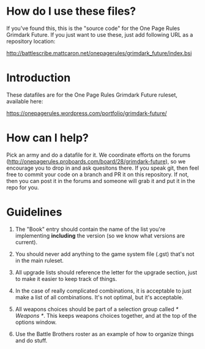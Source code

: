 How do I use these files?
=========================

If you've found this, this is the "source code" for the One Page Rules
Grimdark Future. If you just want to use these, just add following URL
as a repository location:

http://battlescribe.mattcaron.net/onepagerules/grimdark_future/index.bsi


Introduction
============

These datafiles are for the One Page Rules Grimdark Future ruleset, available
here:

https://onepagerules.wordpress.com/portfolio/grimdark-future/


How can I help?
===============

Pick an army and do a datafile for it. We coordinate efforts on the
forums (http://onepagerules.proboards.com/board/28/grimdark-future),
so we encourage you to drop in and ask quesitons there. If you speak
git, then feel free to commit your code on a branch and PR it on this
repository. If not, then you can post it in the forums and someone
will grab it and put it in the repo for you.

Guidelines
===============

1. The "Book" entry should contain the name of the list you're
implementing **including** the version (so we know what versions are
current).

1. You should never add anything to the game system file (.gst) that's
not in the main ruleset.

1. All upgrade lists should reference the letter for the upgrade
section, just to make it easier to keep track of things.

1. In the case of really complicated combinations, it is acceptable to
just make a list of all combinations. It's not optimal, but it's
acceptable.

1. All weapons choices should be part of a selection group called _*
Weapons *_. This keeps weapons choices together, and at the top of the
options window.

1. Use the Battle Brothers roster as an example of how to organize
things and do stuff.
